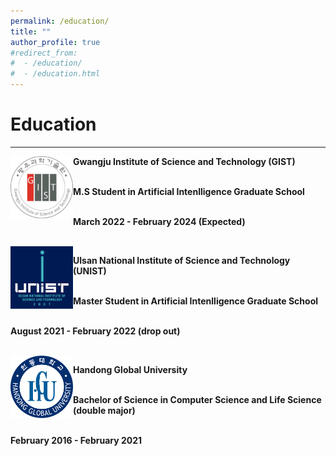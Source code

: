 ```yaml
---
permalink: /education/
title: ""
author_profile: true
#redirect_from: 
#  - /education/
#  - /education.html
---
```

# Education
<hr/>

<img align="left" src="./../images/gist.jpg" height="100x" width="100px"> 

**Gwangju Institute of Science and Technology (GIST)**
<br/> 
&#160;

**M.S Student in Artificial Intenlligence Graduate School** 
<br/>
&#160;

**March 2022 - February 2024 (Expected)** 


<br/>
<img align="left" src="./../images/unist.png" height="100x" width="100px">

**Ulsan National Institute of Science and Technology (UNIST)**
<br/>
&#160;

**Master Student in Artificial Intenlligence Graduate School**
<br/>
&#160;

**August 2021 - February 2022 (drop out)**


<br/>
<img align="left" src="./../images/hgu.png" height="100x" width="100px">

**Handong Global University**
<br/>
&#160;

**Bachelor of Science in Computer Science and Life Science (double major)**
<br/>
&#160;

**February 2016 - February 2021**
